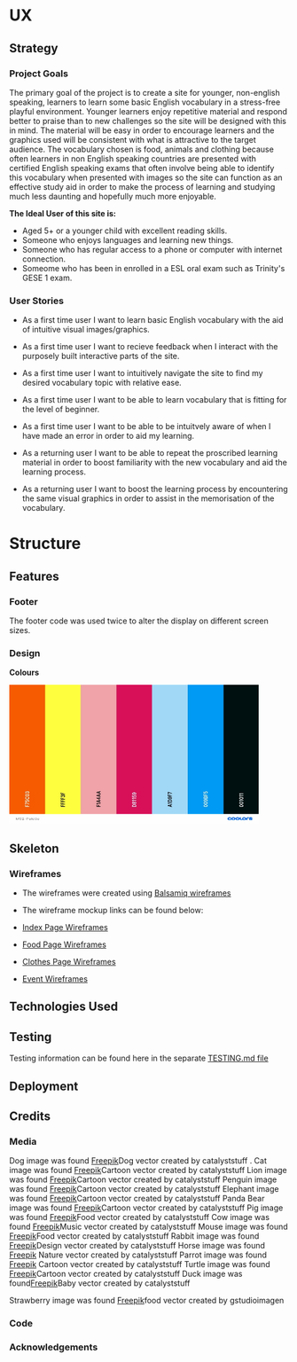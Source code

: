 # UX

## Strategy

### Project Goals

The primary goal of the project is to create a site for younger, non-english speaking, learners to learn some basic English vocabulary in a stress-free playful environment. Younger learners enjoy repetitive material and respond better to praise than to new challenges so the site will be designed with this in mind. The material will be easy in order to encourage learners and the graphics used will be consistent with what is attractive to the target audience. The vocabulary chosen is food, animals and clothing because often learners in non English speaking countries are presented with certified English speaking exams that often involve being able to identify this vocabulary when presented with images so the site can function as an effective study aid in order to make the process of learning and studying much less daunting and hopefully much more enjoyable.

**The Ideal User of this site is:**
* Aged 5+ or a younger child with excellent reading skills.
* Someone who enjoys languages and learning new things.
* Someone who has regular access to a phone or computer with internet connection.
* Someome who has been in enrolled in a ESL oral exam such as Trinity's GESE 1 exam.  

### User Stories
* As a first time user I want to learn basic English vocabulary with the aid of intuitive visual images/graphics.

* As a first time user I want to recieve feedback when I interact with the purposely built interactive parts of the site.

* As a first time user I want to intuitively navigate the site to find my desired vocabulary topic with relative ease.

* As a first time user I want to be able to learn vocabulary that is fitting for the level of beginner.

* As a first time user I want to be able to be intuitvely aware of when I have made an error in order to aid my learning.

* As a returning user I want to be able to repeat the proscribed learning material in order to boost familiarity with the new vocabulary and aid the learning process.

* As a returning user I want to boost the learning process by encountering the same visual graphics in order to assist in the memorisation of the vocabulary.
# Structure

## Features

### Footer
The footer code was used twice to alter the display on different screen sizes.

### Design
**Colours**

<img src="documentation/MS2-Palette (640x480).jpg" width="450" height="250" alt="milestone palette">

## Skeleton

### Wireframes

* The wireframes were created using [Balsamiq wireframes](https://balsamiq.com/)

* The wireframe mockup links can be found below:

* [Index Page Wireframes](documentation/wireframes/index-page-frames.pdf)

* [Food Page Wireframes](documentation/wireframes/food-page-frames.pdf)

* [Clothes Page Wireframes](documentation/wireframes/clothes-page-frames.pdf)

* [Event Wireframes](documentation/wireframes/event-frames.pdf)


## Technologies Used

## Testing
Testing information can be found here in the separate [TESTING.md file](TESTING.md)

## Deployment

## Credits

### Media
Dog image was found [Freepik]('https://www.freepik.com/vectors/dog')Dog vector created by catalyststuff .
Cat image was found [Freepik]('https://www.freepik.com/vectors/cartoon')Cartoon vector created by catalyststuff 
Lion image was found [Freepik]('https://www.freepik.com/vectors/logo')Cartoon vector created by catalyststuff
Penguin image was found [Freepik]('https://www.freepik.com/vectors/winter')Cartoon vector created by catalyststuff
Elephant image was found [Freepik]('https://www.freepik.com/vectors/baby')Cartoon vector created by catalyststuff
Panda Bear image was found [Freepik]('https://www.freepik.com/vectors/baby')Cartoon vector created by catalyststuff
Pig image was found [Freepik]('https://www.freepik.com/vectors/food')Food vector created by catalyststuff
Cow image was found [Freepik]('https://www.freepik.com/vectors/music')Music vector created by catalyststuff 
Mouse image was found [Freepik]('https://www.freepik.com/vectors/food')Food vector created by catalyststuff 
Rabbit image was found [Freepik]('https://www.freepik.com/vectors/design')Design vector created by catalyststuff 
Horse image was found [Freepik]('https://www.freepik.com/vectors/nature') Nature vector created by catalyststuff 
Parrot image was found [Freepik]('https://www.freepik.com/vectors/cartoon') Cartoon vector created by catalyststuff 
Turtle image was found [Freepik]('https://www.freepik.com/vectors/cartoon')Cartoon vector created by catalyststuff 
Duck image was found[Freepik]('https://www.freepik.com/vectors/baby')Baby vector created by catalyststuff 

Strawberry image was found [Freepik]('https://www.freepik.com/vectors/food')food vector created by gstudioimagen

### Code

### Acknowledgements